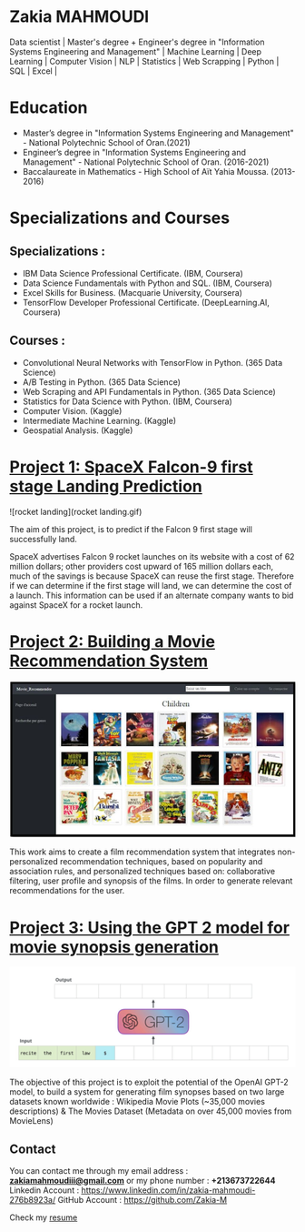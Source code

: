 # Zakia MAHMOUDI
Data scientist | Master's degree + Engineer's degree in "Information Systems Engineering and Management" | Machine Learning | Deep Learning | Computer Vision | NLP | Statistics | Web Scrapping | Python | SQL | Excel |

# Education
* Master’s degree in "Information Systems Engineering and Management" - National Polytechnic School of Oran.(2021)
* Engineer’s degree in "Information Systems Engineering and Management" - National Polytechnic School of Oran. (2016-2021)
* Baccalaureate in Mathematics - High School of Aït Yahia Moussa. (2013-2016)

# Specializations and Courses
## Specializations :
*	IBM Data Science Professional Certificate. (IBM, Coursera)
*	Data Science Fundamentals with Python and SQL. (IBM, Coursera)
*	Excel Skills for Business. (Macquarie University, Coursera)
*	TensorFlow Developer Professional Certificate. (DeepLearning.AI, Coursera)


## Courses :
* Convolutional Neural Networks with TensorFlow in Python. (365 Data Science)
*	A/B Testing in Python. (365 Data Science)
*	Web Scraping and API Fundamentals in Python. (365 Data Science)
*	Statistics for Data Science with Python. (IBM, Coursera)
*	Computer Vision. (Kaggle)
*	Intermediate Machine Learning. (Kaggle)
*	Geospatial Analysis. (Kaggle)


# [Project 1: SpaceX Falcon-9 first stage Landing Prediction](https://github.com/Zakia-M/SpaceX-Falcon-9-first-stage-Landing-Prediction)
![rocket landing](rocket landing.gif)

The aim of this project, is to predict if the Falcon 9 first stage will successfully land.

SpaceX advertises Falcon 9 rocket launches on its website with a cost of 62 million dollars; other providers cost upward of 165 million dollars each, much of the savings is because SpaceX can reuse the first stage. Therefore if we can determine if the first stage will land, we can determine the cost of a launch. This information can be used if an alternate company wants to bid against SpaceX for a rocket launch.


# [Project 2: Building a Movie Recommendation System](https://github.com/Zakia-M/Building-a-Movie-Recommendation-System)
![recommandation screenshot](1.JPG)

This work aims to create a film recommendation system that integrates non-personalized recommendation techniques, based on popularity and association rules, and personalized techniques based on: collaborative filtering, user profile and synopsis of the films. In order to generate relevant recommendations for the user.


# [Project 3: Using the GPT 2 model for movie synopsis generation](https://github.com/Zakia-M/Using-the-GPT-2-model-for-movie-synopsis-generation)
![gpt-generation](gpt-generation.gif)

The objective of this project is to exploit the potential of the OpenAI GPT-2 model, to build a system for generating film synopses based on two large datasets known worldwide : Wikipedia Movie Plots (~35,000 movies descriptions) & The Movies Dataset (Metadata on over 45,000 movies from MovieLens)


## Contact
You can contact me through my email address : **zakiamahmoudiii@gmail.com** or my phone number : **+213673722644**
Linkedin Account : https://www.linkedin.com/in/zakia-mahmoudi-276b8923a/
GitHub Account : https://github.com/Zakia-M

Check my [resume](https://github.com/Zakia-M/Zakia-Portfolio/blob/main/Resume%20_%20Zakia%20Mahmoudi_f.pdf)
